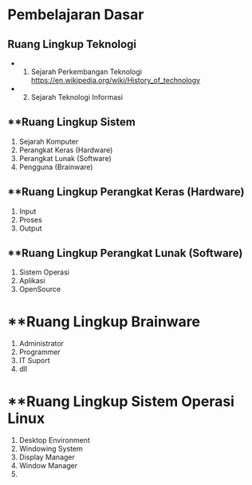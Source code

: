 # Pembelajaran Dasar

## **Ruang Lingkup Teknologi**

- 1. Sejarah Perkembangan Teknologi https://en.wikipedia.org/wiki/History_of_technology
- 2. Sejarah Teknologi Informasi


## **Ruang Lingkup Sistem

1. Sejarah Komputer
2. Perangkat Keras (Hardware)
3. Perangkat Lunak (Software)
4. Pengguna (Brainware)


## **Ruang Lingkup Perangkat Keras (Hardware)

1. Input
2. Proses
3. Output


## **Ruang Lingkup Perangkat Lunak (Software)

1. Sistem Operasi
2. Aplikasi
3. OpenSource

# **Ruang Lingkup Brainware

1. Administrator
2. Programmer
3. IT Suport
4. dll

# **Ruang Lingkup Sistem Operasi Linux

1. Desktop Environment
2. Windowing System
3. Display Manager
4. Window Manager
5. 

